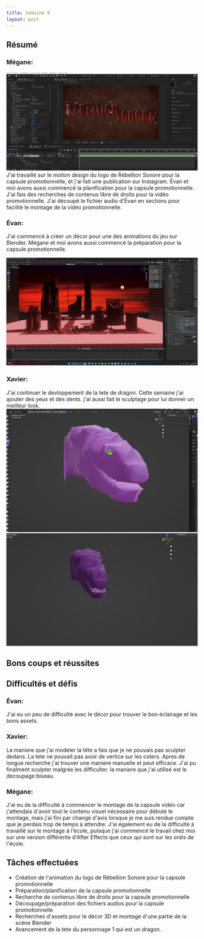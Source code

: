 ```yaml
---
title: Semaine 9
layout: post
---
```


## Résumé

### Mégane:

![Megane AfterEffects](../medias/MotionDesign_Megane.png)
J'ai travaillé sur le _motion design_ du logo de Rébellion Sonore pour la capsule promotionnelle, et j'ai fait une publication sur Instagram. Évan et moi avons aussi commencé la planification pour la capsule promotionnelle.
J'ai fais des recherches de contenus libre de droits pour la vidéo promotionnelle.
J'ai découpé le fichier audio d'Évan en sections pour facilité le montage de la vidéo promotionnelle.

### Évan:

J'ai commencé à créer un décor pour une des animations du jeu sur Blender. Mégane et moi avons aussi commencé la préparation pour la capsule promotionnelle.

![Beta du premier décor](../medias/decor1_beta.png)

### Xavier:
J'ai continuer le devloppement de la tete de dragon. Cette semaine j'ai ajouter des yeux et des dents. j'ai aussi fait le sculptage pour lui donner un meilleur look.
![tête de dragon sans dents](../medias/dragonTexture.PNG)
![tête de dragon avec dents](../medias/DragonDent.PNG)

## Bons coups et réussites

## Difficultés et défis

### Évan:

J'ai eu un peu de difficulté avec le décor pour trouver le bon éclairage et les bons assets.

### Xavier:
La maniere que j'ai modeler la tête a fais que je ne pouvais pas sculpter dedans. La tete ne pouvait pas avoir de vertice sur les coters. Apres de longue recherche j'ai trouver une maniere manuelle et peut efficace.
J'ai pu finalment sculpter malgrée les difficulter. la maniere que j'ai utilisé est le decoupage biseau.

### Mégane:
J'ai eu de la difficulté à commencer le montage de la capsule vidéo car j'attendais d'avoir tout le contenu visuel nécessaire pour débuté le montage, mais j'ai fini par changé d'avis lorsque je me suis rendue compte que je perdais trop de temps à attendre.
J'ai également eu de la difficulté à travaillé sur le montage à l'école, puisque j'ai commencé le travail chez moi sur une version différente d'After Effects que ceux qui sont sur les ordis de l'école. 


## Tâches effectuées

- Création de l'animation du logo de Rébellion Sonore pour la capsule promotionnelle
- Préparation/planification de la capsule promotionnelle
- Recherche de contenus libre de droits pour la capsule promotionnelle
- Découpage/préparation des fichiers audios pour la capsule promotionnelle
- Recherches d'assets pour le décor 3D et montage d'une partie de la scène Blender
- Avancement de la tete du personnage 1 qui est un dragon.
